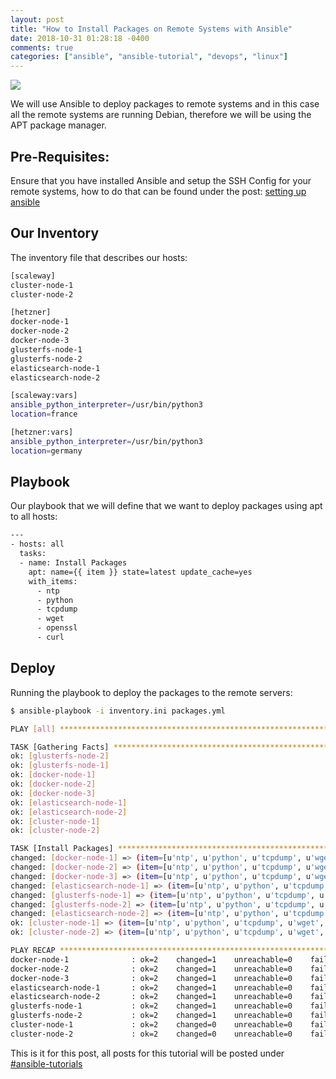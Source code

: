 ```yaml
---
layout: post
title: "How to Install Packages on Remote Systems with Ansible"
date: 2018-10-31 01:28:18 -0400
comments: true
categories: ["ansible", "ansible-tutorial", "devops", "linux"] 
---
```


![](https://res.cloudinary.com/rbekker/image/upload/v1531083331/ansible_tojf8l.png)

We will use Ansible to deploy packages to remote systems and in this case all the remote systems are running Debian, therefore we will be using the APT package manager.

## Pre-Requisites:

Ensure that you have installed Ansible and setup the SSH Config for your remote systems, how to do that can be found under the post: [setting up ansible](https://blog.ruanbekker.com/blog/2018/07/08/getting-started-with-ansible-on-ubuntu/)

## Our Inventory

The inventory file that describes our hosts:

```bash inventory.ini
[scaleway]
cluster-node-1
cluster-node-2

[hetzner]
docker-node-1
docker-node-2
docker-node-3
glusterfs-node-1
glusterfs-node-2
elasticsearch-node-1
elasticsearch-node-2

[scaleway:vars]
ansible_python_interpreter=/usr/bin/python3
location=france

[hetzner:vars]
ansible_python_interpreter=/usr/bin/python3
location=germany
```

## Playbook

Our playbook that we will define that we want to deploy packages using apt to all hosts:

```bash packages.yml
---
- hosts: all
  tasks:
  - name: Install Packages
    apt: name={{ item }} state=latest update_cache=yes
    with_items:
      - ntp
      - python
      - tcpdump
      - wget
      - openssl
      - curl
```

## Deploy

Running the playbook to deploy the packages to the remote servers:

```bash
$ ansible-playbook -i inventory.ini packages.yml

PLAY [all] ***********************************************************************************************************************************************************************************************

TASK [Gathering Facts] ***********************************************************************************************************************************************************************************
ok: [glusterfs-node-2]
ok: [glusterfs-node-1]
ok: [docker-node-1]
ok: [docker-node-2]
ok: [docker-node-3]
ok: [elasticsearch-node-1]
ok: [elasticsearch-node-2]
ok: [cluster-node-1]
ok: [cluster-node-2]

TASK [Install Packages] **********************************************************************************************************************************************************************************
changed: [docker-node-1] => (item=[u'ntp', u'python', u'tcpdump', u'wget', u'openssl', u'curl'])
changed: [docker-node-2] => (item=[u'ntp', u'python', u'tcpdump', u'wget', u'openssl', u'curl'])
changed: [docker-node-3] => (item=[u'ntp', u'python', u'tcpdump', u'wget', u'openssl', u'curl'])
changed: [elasticsearch-node-1] => (item=[u'ntp', u'python', u'tcpdump', u'wget', u'openssl', u'curl'])
changed: [glusterfs-node-1] => (item=[u'ntp', u'python', u'tcpdump', u'wget', u'openssl', u'curl'])
changed: [glusterfs-node-2] => (item=[u'ntp', u'python', u'tcpdump', u'wget', u'openssl', u'curl'])
changed: [elasticsearch-node-2] => (item=[u'ntp', u'python', u'tcpdump', u'wget', u'openssl', u'curl'])
ok: [cluster-node-1] => (item=[u'ntp', u'python', u'tcpdump', u'wget', u'openssl', u'curl'])
ok: [cluster-node-2] => (item=[u'ntp', u'python', u'tcpdump', u'wget', u'openssl', u'curl'])

PLAY RECAP ***********************************************************************************************************************************************************************************************
docker-node-1              : ok=2    changed=1    unreachable=0    failed=0
docker-node-2              : ok=2    changed=1    unreachable=0    failed=0
docker-node-3              : ok=2    changed=1    unreachable=0    failed=0
elasticsearch-node-1       : ok=2    changed=1    unreachable=0    failed=0
elasticsearch-node-2       : ok=2    changed=1    unreachable=0    failed=0
glusterfs-node-1           : ok=2    changed=1    unreachable=0    failed=0
glusterfs-node-2           : ok=2    changed=1    unreachable=0    failed=0
cluster-node-1             : ok=2    changed=0    unreachable=0    failed=0
cluster-node-2             : ok=2    changed=0    unreachable=0    failed=0
```

This is it for this post, all posts for this tutorial will be posted under [#ansible-tutorials](http://blog.ruanbekker.com/blog/categories/ansible-tutorial)

